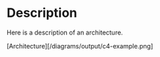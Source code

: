 # Description

Here is a description of an architecture. 

[Architecture][/diagrams/output/c4-example.png]


